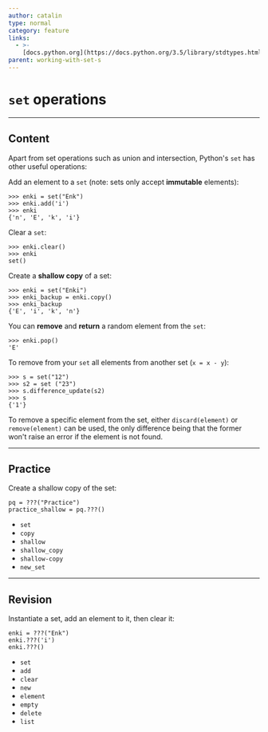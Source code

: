 ```yaml
---
author: catalin
type: normal
category: feature
links:
  - >-
    [docs.python.org](https://docs.python.org/3.5/library/stdtypes.html#set-types-set-frozenset){website}
parent: working-with-set-s
---
```


# `set` operations


---

## Content

Apart from set operations such as union and intersection, Python's `set` has other useful operations:

Add an element to a `set` (note: sets only accept **immutable** elements):

```plain-text
>>> enki = set("Enk")
>>> enki.add('i')
>>> enki
{'n', 'E', 'k', 'i'}

```

Clear a `set`:

```plain-text
>>> enki.clear()
>>> enki
set()
```

Create a **shallow copy** of a set:

```plain-text
>>> enki = set("Enki")
>>> enki_backup = enki.copy()
>>> enki_backup
{'E', 'i', 'k', 'n'}
```

You can **remove** and **return** a random element from the `set`:

```plain-text
>>> enki.pop()
'E'
```

To remove from your `set` all elements from another set (`x = x - y`):

```plain-text
>>> s = set("12")
>>> s2 = set ("23")
>>> s.difference_update(s2)
>>> s
{'1'}
```

To remove a specific element from the set, either `discard(element)` or `remove(element)` can be used, the only difference being that the former won't raise an error if the element is not found.


---

## Practice

Create a shallow copy of the set:

```plain-text
pq = ???("Practice")
practice_shallow = pq.???()
```

- `set`
- `copy`
- `shallow`
- `shallow_copy`
- `shallow-copy`
- `new_set`


---

## Revision

Instantiate a set, add an element to it, then clear it:

```plain-text
enki = ???("Enk")
enki.???('i')
enki.???()
```

- `set`
- `add`
- `clear`
- `new`
- `element`
- `empty`
- `delete`
- `list`
